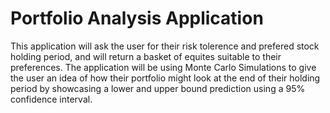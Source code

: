 # Portfolio Analysis Application

This application will ask the user for their risk tolerence and prefered stock holding period, and will return a basket of equites suitable to their preferences.
The application will be using Monte Carlo Simulations to give the user an idea of how their portfolio might look at the end of their holding period by showcasing a lower and upper bound prediction using a 95% confidence interval.